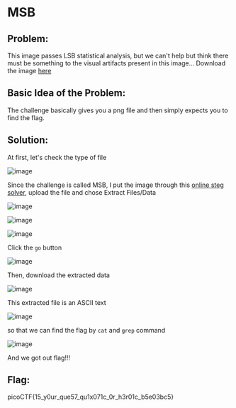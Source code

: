 # MSB

## Problem:

This image passes LSB statistical analysis, but we can't help but think there must be something to the visual artifacts present in this image...
Download the image [here](https://artifacts.picoctf.net/c/307/Ninja-and-Prince-Genji-Ukiyoe-Utagawa-Kunisada.flag.png)

## Basic Idea of the Problem:

The challenge basically gives you a png file and then simply expects you to find the flag. 

## Solution:

At first, let's check the type of file

![image](https://github.com/user-attachments/assets/3a23f6fd-e2d2-43f7-b480-d41149f661bf)

Since the challenge is called MSB, I put the image through this [online steg solver](https://stegonline.georgeom.net/upload), upload the file and chose Extract Files/Data

![image](https://github.com/user-attachments/assets/2f0e6f62-cfde-42c4-94ed-3ce6b9359b90)

![image](https://github.com/user-attachments/assets/1b65e9b2-5000-4101-a253-984020268769)

![image](https://github.com/user-attachments/assets/ea8de3ce-2cc7-44b0-a60c-0c094488682a)

Click the `go` button

![image](https://github.com/user-attachments/assets/5d3a222e-728e-410f-ac76-2fa18ee48acd)

Then, download the extracted data

![image](https://github.com/user-attachments/assets/4d178fa8-453e-4507-91d6-52f1486f9a65)

This extracted file is an ASCII text

![image](https://github.com/user-attachments/assets/a65c1fca-5d27-49a3-8fa2-915aff434e7a)

so that we can find the flag by `cat` and `grep` command

![image](https://github.com/user-attachments/assets/65171d14-fc56-40a4-b7f5-8f5fe3358cc1)

And we got out flag!!!

## Flag:

picoCTF{15_y0ur_que57_qu1x071c_0r_h3r01c_b5e03bc5}

